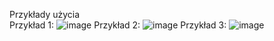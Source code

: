 Przykłady użycia<br>Przykład 1:
![image](https://github.com/user-attachments/assets/f5d0c29b-19ef-42ee-88e5-ad7955af578e)
Przykład 2:
![image](https://github.com/user-attachments/assets/5c93014b-51eb-4586-89c5-128aa5e25937)
Przykład 3:
![image](https://github.com/user-attachments/assets/5be06a27-f150-483a-83c6-94a5ea450d3a)
